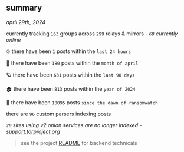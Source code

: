 
## summary
_april 29th, 2024_

currently tracking `163` groups across `299` relays & mirrors - _`68` currently online_

⏲ there have been `1` posts within the `last 24 hours`

🦈 there have been `180` posts within the `month of april`

🪐 there have been `631` posts within the `last 90 days`

🏚 there have been `813` posts within the `year of 2024`

🦕 there have been `10095` posts `since the dawn of ransomwatch`

there are `96` custom parsers indexing posts

_`20` sites using v2 onion services are no longer indexed - [support.torproject.org](https://support.torproject.org/onionservices/v2-deprecation/)_

> see the project [README](https://github.com/joshhighet/ransomwatch#ransomwatch--) for backend technicals
